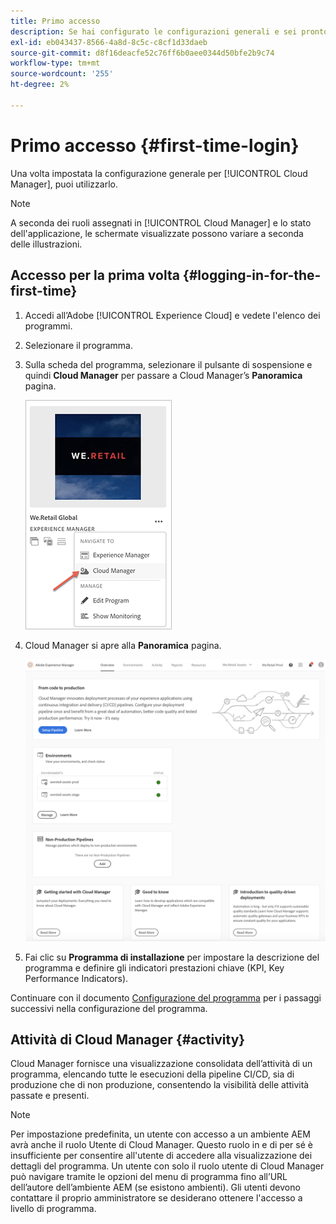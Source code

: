 ```yaml
---
title: Primo accesso
description: Se hai configurato le configurazioni generali e sei pronto per utilizzare Cloud Manager per la prima volta, segui questa pagina.
exl-id: eb043437-8566-4a8d-8c5c-c8cf1d33daeb
source-git-commit: d8f16deacfe52c76ff6b0aee0344d50bfe2b9c74
workflow-type: tm+mt
source-wordcount: '255'
ht-degree: 2%

---
```



# Primo accesso {#first-time-login}

Una volta impostata la configurazione generale per [!UICONTROL Cloud Manager], puoi utilizzarlo.

>[!NOTE]
>
>A seconda dei ruoli assegnati in [!UICONTROL Cloud Manager] e lo stato dell&#39;applicazione, le schermate visualizzate possono variare a seconda delle illustrazioni.

## Accesso per la prima volta {#logging-in-for-the-first-time}

1. Accedi all’Adobe [!UICONTROL Experience Cloud] e vedete l&#39;elenco dei programmi.

1. Selezionare il programma.

1. Sulla scheda del programma, selezionare il pulsante di sospensione e quindi **Cloud Manager** per passare a Cloud Manager’s **Panoramica** pagina.

   ![Opzione Cloud Manager](/help/assets/navigate-cm1.png)

1. Cloud Manager si apre alla **Panoramica** pagina.

   ![Pagina panoramica di Cloud Manager](/help/assets/FirstLogin1.png)

1. Fai clic su **Programma di installazione** per impostare la descrizione del programma e definire gli indicatori prestazioni chiave (KPI, Key Performance Indicators).

Continuare con il documento [Configurazione del programma](/help/getting-started/program-setup.md) per i passaggi successivi nella configurazione del programma.

## Attività di Cloud Manager {#activity}

Cloud Manager fornisce una visualizzazione consolidata dell’attività di un programma, elencando tutte le esecuzioni della pipeline CI/CD, sia di produzione che di non produzione, consentendo la visibilità delle attività passate e presenti.

>[!NOTE]
>
>Per impostazione predefinita, un utente con accesso a un ambiente AEM avrà anche il ruolo Utente di Cloud Manager. Questo ruolo in e di per sé è insufficiente per consentire all&#39;utente di accedere alla visualizzazione dei dettagli del programma. Un utente con solo il ruolo utente di Cloud Manager può navigare tramite le opzioni del menu di programma fino all’URL dell’autore dell’ambiente AEM (se esistono ambienti). Gli utenti devono contattare il proprio amministratore se desiderano ottenere l&#39;accesso a livello di programma.
